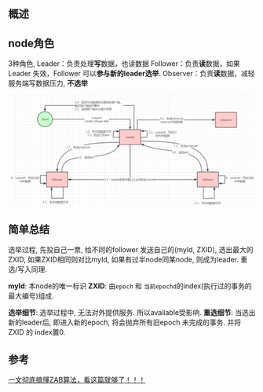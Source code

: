 ## 概述

## node角色

3种角色, 
Leader：负责处理**写**数据，也读数据
Follower：负责**读**数据，如果Leader 失效，Follower 可以**参与新的leader选举**.
Observer：负责**读**数据，减轻服务端写数据压力, **不选举**

![image-20241203183927965](image-20241203183927965.png)



## 简单总结

选举过程, 先投自己一票, 给不同的follower 发送自己的(myId, ZXID), 选出最大的ZXID, 如果ZXID相同则对比myId, 如果有过半node同某node, 则成为leader.
重选/写入同理.

**myId**: 本node的唯一标识
**ZXID**: 由`epoch` 和 `当前epochd`的index(执行过的事务的最大编号)组成.

**选举细节**: 选举过程中, 无法对外提供服务. 所以available受影响.
**重选细节**: 当选出新的leader后, 即进入新的epoch, 将会抛弃所有旧epoch 未完成的事务. 并将 ZXID 的 index置0. 


## 参考

[一文彻底搞懂ZAB算法，看这篇就够了！！！](https://cloud.tencent.com/developer/article/2347150)